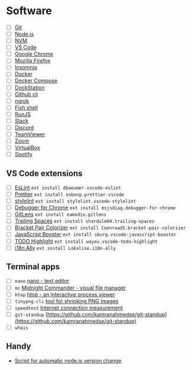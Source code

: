 # Software

- [ ] [Git](https://git-scm.com/)
- [ ] [Node.js](https://nodejs.org/)
- [ ] [NVM](https://github.com/nvm-sh/nvm)
- [ ] [VS Code](https://code.visualstudio.com/)
- [ ] [Google Chrome](https://www.google.com/chrome/)
- [ ] [Mozilla Firefox](https://www.mozilla.org/firefox)
- [ ] [Insomnia](https://insomnia.rest/)
- [ ] [Docker](https://www.docker.com/)
- [ ] [Docker Compose](https://docs.docker.com/compose/)
- [ ] [DockStation](https://dockstation.io/)
- [ ] [Github cli](https://github.com/cli/cli)
- [ ] [ngrok](https://ngrok.com/)
- [ ] [Fish shell](https://fishshell.com/)
- [ ] [RunJS](https://runjs.app/)
- [ ] [Slack](https://slack.com/)
- [ ] [Discord](https://discord.com/)
- [ ] [TeamViewer](https://www.teamviewer.com/pl/)
- [ ] [Zoom](https://zoom.us/)
- [ ] [VirtualBox](https://www.virtualbox.org/)
- [ ] [Spotify](https://www.spotify.com/)

## VS Code extensions

- [ ] [EsLint](https://marketplace.visualstudio.com/items?itemName=dbaeumer.vscode-eslint) `ext install dbaeumer.vscode-eslint`
- [ ] [Prettier](https://marketplace.visualstudio.com/items?itemName=esbenp.prettier-vscode) `ext install esbenp.prettier-vscode`
- [ ] [stylelint](https://marketplace.visualstudio.com/items?itemName=stylelint.vscode-stylelint) `ext install stylelint.vscode-stylelint`
- [ ] [Debugger for Chrome](https://marketplace.visualstudio.com/items?itemName=msjsdiag.debugger-for-chrome) `ext install msjsdiag.debugger-for-chrome`
- [ ] [GitLens](https://marketplace.visualstudio.com/items?itemName=eamodio.gitlens) `ext install eamodio.gitlens`
- [ ] [Trailing Spaces](https://marketplace.visualstudio.com/items?itemName=shardulm94.trailing-spaces) `ext install shardulm94.trailing-spaces`
- [ ] [Bracket Pair Colorizer](https://marketplace.visualstudio.com/items?itemName=CoenraadS.bracket-pair-colorizer) `ext install CoenraadS.bracket-pair-colorizer`
- [ ] [JavaScript Booster](https://marketplace.visualstudio.com/items?itemName=sburg.vscode-javascript-booster) `ext install sburg.vscode-javascript-booster`
- [ ] [TODO Highlight](https://marketplace.visualstudio.com/items?itemName=wayou.vscode-todo-highlight) `ext install wayou.vscode-todo-highlight`
- [ ] [i18n Ally](https://marketplace.visualstudio.com/items?itemName=lokalise.i18n-ally) `ext install Lokalise.i18n-ally`

## Terminal apps

- [ ] `nano` [nano - text editor](https://www.nano-editor.org/)
- [ ] `mc` [Midnight Commander - visual file manager](https://midnight-commander.org/)
- [ ] `htop` [htop - an interactive process viewer](https://htop.dev/)
- [ ] `tinypng-cli` [tool for shrinking PNG images](https://www.npmjs.com/package/tinypng-cli)
- [ ] `speedtest` [Internet connection measurement](https://www.speedtest.net/apps/cli)
- [ ] `git-standup` [https://github.com/kamranahmedse/git-standup](https://github.com/kamranahmedse/git-standup)
- [ ] `whois`

## Handy

- [Script for automatic node.js version change](https://github.com/nvm-sh/nvm#deeper-shell-integration)
